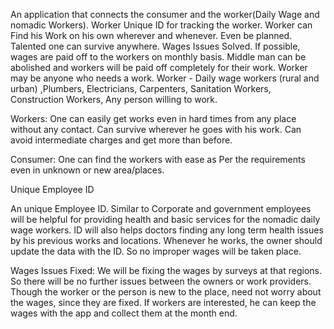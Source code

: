An application that connects the consumer and the worker(Daily Wage and nomadic Workers).
Worker Unique ID for tracking the worker.
Worker can Find his Work on his own wherever and whenever. Even be planned. Talented one can survive anywhere.
Wages Issues Solved.
If possible, wages are paid off to the workers on monthly basis.
Middle man can be abolished  and workers will be paid off completely for their work.
Worker may be anyone who needs a work.
Worker - Daily wage workers (rural and urban) ,Plumbers, Electricians, Carpenters, Sanitation Workers, Construction Workers, Any person willing to work.

Workers:
One can easily get works even in hard times from any place without any contact. Can survive wherever he goes with his work.
Can avoid intermediate charges and get more than before.

Consumer:
One can find the workers with ease as 
Per the requirements even in unknown 
or new area/places.

Unique Employee ID

An unique Employee ID.
Similar to Corporate and government employees will be helpful for providing health and basic services for the nomadic daily wage workers.
ID will also helps doctors finding any long term health issues by his previous works and locations.
Whenever he works, the owner should update the data with the ID. So no improper wages will be taken place.

Wages Issues Fixed:
We will be fixing the wages by surveys at that regions. So there will be no further issues between the owners or work providers.
Though the worker or the person is new to the place, need not worry about the wages, since they are fixed.
If workers are interested, he can keep the wages with the app and collect them at the month end.




